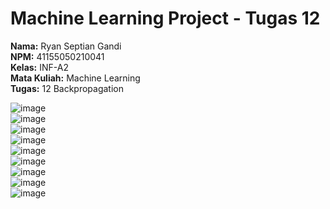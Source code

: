 # Machine Learning Project - Tugas 12

**Nama:** Ryan Septian Gandi  
**NPM:** 41155050210041  
**Kelas:** INF-A2  
**Mata Kuliah:** Machine Learning  
**Tugas:** 12 Backpropagation

![image](https://github.com/user-attachments/assets/27ede6e3-9447-4487-b9f4-c615e3ae61ee) <br>
![image](https://github.com/user-attachments/assets/347c64ce-ef81-4559-a5c8-6a104af80b27) <br>
![image](https://github.com/user-attachments/assets/7f7ae8aa-2ae7-4b93-9b61-1c806ae8d31f) <br>
![image](https://github.com/user-attachments/assets/4a405493-8aa9-4726-b0cb-23b2fc41c409) <br>
![image](https://github.com/user-attachments/assets/a815a698-ee2b-432c-95f5-dec3cfa056c4) <br>
![image](https://github.com/user-attachments/assets/376055ff-7196-40e2-a90d-8689f430f5b3) <br>
![image](https://github.com/user-attachments/assets/1fc483e0-28fe-4778-85a0-4e99d94ad81f) <br>
![image](https://github.com/user-attachments/assets/7c7195fc-5a37-456e-a46d-aed443e478f6) <br>
![image](https://github.com/user-attachments/assets/70da163d-6e31-4fe1-9f5e-0f6a1ae2c1c8)
